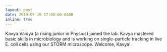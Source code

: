 ```yaml
---
layout: post
date: 2019-05-10 17:00:00-0400
inline: true
---
```


Kavya Vaidya (a rising junior in Physics) joined the lab. Kavya mastered basic skills in microbiology and is working on single-particle tracking in live E. coli cells using our STORM microscope. Welcome, Kavya!
